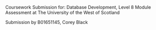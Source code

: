 Coursework Submission for: Database Development, Level 8 Module Assessment at The University of the West of Scotland

Submission by B01651145, Corey Black
